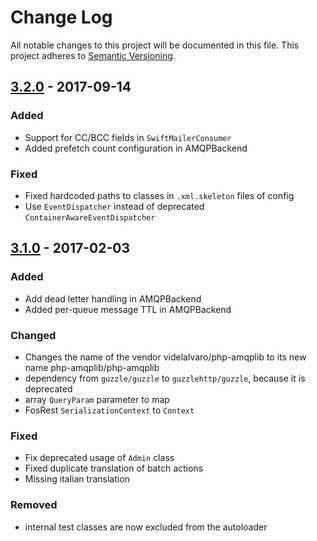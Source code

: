 # Change Log
All notable changes to this project will be documented in this file.
This project adheres to [Semantic Versioning](http://semver.org/).

## [3.2.0](https://github.com/sonata-project/SonataNotificationBundle/compare/3.1.0...3.2.0) - 2017-09-14
### Added
- Support for CC/BCC fields in `SwiftMailerConsumer`
- Added prefetch count configuration in AMQPBackend

### Fixed
- Fixed hardcoded paths to classes in `.xml.skeleton` files of config
- Use `EventDispatcher` instead of deprecated `ContainerAwareEventDispatcher`

## [3.1.0](https://github.com/sonata-project/SonataNotificationBundle/compare/3.0.0...3.1.0) - 2017-02-03
### Added
- Add dead letter handling in AMQPBackend
- Added per-queue message TTL in AMQPBackend

### Changed
- Changes the name of the vendor videlalvaro/php-amqplib to its new name php-amqplib/php-amqplib
- dependency from `guzzle/guzzle` to `guzzlehttp/guzzle`, because it is deprecated
- array `QueryParam` parameter to map
- FosRest `SerializationContext` to `Context`

### Fixed
- Fix deprecated usage of `Admin` class
- Fixed duplicate translation of batch actions
- Missing italian translation

### Removed
- internal test classes are now excluded from the autoloader
